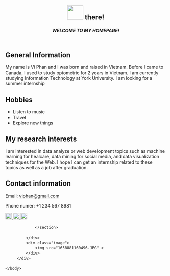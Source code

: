 <html>
    <head>
        <link href="style.css" rel="stylesheet" href="https://cdnjs.cloudflare.com/ajax/libs/font-awesome/4.7.0/css/font-awesome.min.css">
    </head>
    <body> 
        <header>
            <h2><img src="https://icons.veryicon.com/png/o/miscellaneous/business-card-applet-1/hi.png" width="50" height="45"> there!</h2>
            <h5>WELCOME TO MY HOMEPAGE!</h5>
        </header>
        <div class="container">
            <div class="content">
                <section>
                    <h2>General Information</h2>
                    <p>My name is Vi Phan and I was born and raised in Vietnam. Before I came to Canada, I used to study optometric for 2 years in Vietnam. I am currently studying Information Technology at York University. I am looking for a summer internship</p>
                </section>
                <section>
                    <h2>Hobbies</h2>
                    <ul>
                        <li>Listen to music</li>
                        <li>Travel</li>
                        <li>Explore new things</li>
                    </ul>
                </section>
                <section>
                    <h2>My research interests</h2>
                    <p>I am interested in data analyze or web development topics such as machine learning for healcare, data mining for social media, and data visualization techniques for the Web. I hope I can get an internship related to these topics as well as a job after graduation. </p>
                    <h2>Contact information</h2>
                    <p>Email: <a href="mailto:viphan@gmail.com?subject=Hello%20again">viphan@gmail.com</a> </p>
                    <p>Phone numer: +1 234 567 8981</p>
                    <a target="_blank" href="https://www.instagram.com">
                        <img src="https://upload.wikimedia.org/wikipedia/commons/thumb/a/a5/Instagram_icon.png/2048px-Instagram_icon.png" width="20" height="20">
                    </a>
                    <a target="_blank" href="https://www.facebook.com">
                        <img src="https://static-00.iconduck.com/assets.00/facebook-icon-512x512-seb542ju.png" width="20" height="20">
                    </a>
                    <a target="_blank" href="https://ca.linkedin.com">
                        <img src="https://cdn-icons-png.flaticon.com/256/174/174857.png" width="20" height="20">
                    </a>
            
                 </section>
        
             </div>
             <div class="image">
                 <img src="1658881160496.JPG" >
             </div>
         </div>
        
    </body>
</html>
